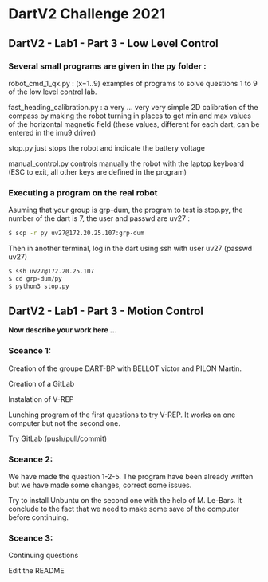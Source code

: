 # DartV2 Challenge 2021

## DartV2 - Lab1 - Part 3 - Low Level Control

### Several small programs are given in the **py** folder :

robot_cmd_1_qx.py : (x=1..9) examples of programs to solve questions 1 to 9 of the low level control lab.

fast_heading_calibration.py : a very ... very very simple 2D calibration of the compass by making the robot turning in places to get min and max values of the
horizontal magnetic field (these values, different for each dart, can be entered in the imu9 driver)

stop.py just stops the robot and indicate the battery voltage

manual_control.py  controls manually the robot with the laptop keyboard (ESC to exit, all other keys are defined in the program)

### Executing a program on the real robot 

Asuming that your group is grp-dum, the program to test is stop.py, the number of the dart is 7, the user and passwd are uv27 :

``` bash
$ scp -r py uv27@172.20.25.107:grp-dum
```

Then in another terminal, log in the dart using ssh with user uv27 (passwd uv27)

``` bash
$ ssh uv27@172.20.25.107
$ cd grp-dum/py
$ python3 stop.py
```


## DartV2 - Lab1 - Part 3 - Motion Control

**Now describe your work here ...**

### Sceance 1:

Creation of the groupe DART-BP with BELLOT victor and PILON Martin.

Creation of a GitLab

Instalation of V-REP

Lunching program of the first questions to try V-REP. It works on one computer but not the second one. 

Try GitLab (push/pull/commit)
 
### Sceance 2:

We have made the question 1-2-5. The program have been already written but we have made some changes, correct some issues.

Try to install Unbuntu on the second one with the help of M. Le-Bars. It conclude to the fact that we need to make some save of the computer before 
continuing.

### Sceance 3:

Continuing questions

Edit the README
